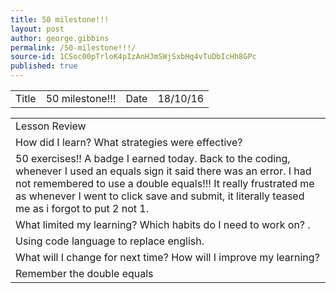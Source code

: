 ```yaml
---
title: 50 milestone!!!
layout: post
author: george.gibbins
permalink: /50-milestone!!!/
source-id: 1CSoc00pTrloK4pIzAnHJmSWjSxbHq4vTuDbIcHh8GPc
published: true
---
```

<table>
  <tr>
    <td>Title</td>
    <td>50 milestone!!!</td>
    <td>Date</td>
    <td>18/10/16</td>
  </tr>
</table>


<table>
  <tr>
    <td>Lesson Review</td>
  </tr>
  <tr>
    <td>How did I learn? What strategies were effective? </td>
  </tr>
  <tr>
    <td>50 exercises!! A badge I earned today. Back to the coding, whenever I used an equals sign it said there was an error. I had not remembered to use a double equals!!! It really frustrated me as whenever I went to click save and submit, it literally teased me as i forgot to put 2 not 1.
</td>
  </tr>
  <tr>
    <td>What limited my learning? Which habits do I need to work on? .</td>
  </tr>
  <tr>
    <td>Using code language to replace english.</td>
  </tr>
  <tr>
    <td>What will I change for next time? How will I improve my learning?</td>
  </tr>
  <tr>
    <td>Remember the double equals</td>
  </tr>
</table>


